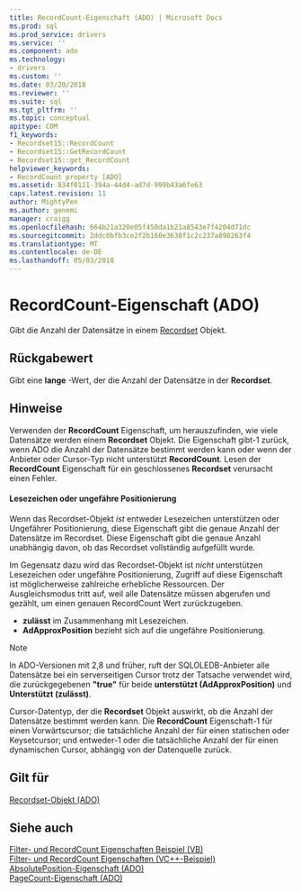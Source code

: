 ```yaml
---
title: RecordCount-Eigenschaft (ADO) | Microsoft Docs
ms.prod: sql
ms.prod_service: drivers
ms.service: ''
ms.component: ado
ms.technology:
- drivers
ms.custom: ''
ms.date: 03/20/2018
ms.reviewer: ''
ms.suite: sql
ms.tgt_pltfrm: ''
ms.topic: conceptual
apitype: COM
f1_keywords:
- Recordset15::RecordCount
- Recordset15::GetRecordCount
- Recordset15::get_RecordCount
helpviewer_keywords:
- RecordCount property [ADO]
ms.assetid: 834f0121-394a-44d4-ad7d-999b43a6fe63
caps.latest.revision: 11
author: MightyPen
ms.author: genemi
manager: craigg
ms.openlocfilehash: 664b21a320e05f450da1b21a8543e7f4204d71dc
ms.sourcegitcommit: 2ddc0bfb3ce2f2b160e3638f1c2c237a898263f4
ms.translationtype: MT
ms.contentlocale: de-DE
ms.lasthandoff: 05/03/2018
---
```

# <a name="recordcount-property-ado"></a>RecordCount-Eigenschaft (ADO)

Gibt die Anzahl der Datensätze in einem [Recordset](../../../ado/reference/ado-api/recordset-object-ado.md) Objekt.
  
## <a name="return-value"></a>Rückgabewert

Gibt eine **lange** -Wert, der die Anzahl der Datensätze in der **Recordset**.
  
## <a name="remarks"></a>Hinweise

Verwenden der **RecordCount** Eigenschaft, um herauszufinden, wie viele Datensätze werden einem **Recordset** Objekt. Die Eigenschaft gibt-1 zurück, wenn ADO die Anzahl der Datensätze bestimmt werden kann oder wenn der Anbieter oder Cursor-Typ nicht unterstützt **RecordCount**. Lesen der **RecordCount** Eigenschaft für ein geschlossenes **Recordset** verursacht einen Fehler.

#### <a name="bookmarks-or-approximate-positioning"></a>Lesezeichen oder ungefähre Positionierung

Wenn das Recordset-Objekt *ist* entweder Lesezeichen unterstützen oder Ungefährer Positionierung, diese Eigenschaft gibt die genaue Anzahl der Datensätze im Recordset. Diese Eigenschaft gibt die genaue Anzahl unabhängig davon, ob das Recordset vollständig aufgefüllt wurde.

Im Gegensatz dazu wird das Recordset-Objekt ist *nicht* unterstützen Lesezeichen oder ungefähre Positionierung, Zugriff auf diese Eigenschaft ist möglicherweise zahlreiche erhebliche Ressourcen. Der Ausgleichsmodus tritt auf, weil alle Datensätze müssen abgerufen und gezählt, um einen genauen RecordCount Wert zurückzugeben.

- **zulässt** im Zusammenhang mit Lesezeichen.
- **AdApproxPosition** bezieht sich auf die ungefähre Positionierung.

> [!NOTE]
> In ADO-Versionen mit 2,8 und früher, ruft der SQLOLEDB-Anbieter alle Datensätze bei ein serverseitigen Cursor trotz der Tatsache verwendet wird, die zurückgegebenen **"true"** für beide **unterstützt (AdApproxPosition)** und **Unterstützt (zulässt)**.
  
Cursor-Datentyp, der die **Recordset** Objekt auswirkt, ob die Anzahl der Datensätze bestimmt werden kann. Die **RecordCount** Eigenschaft-1 für einen Vorwärtscursor; die tatsächliche Anzahl der für einen statischen oder Keysetcursor; und entweder-1 oder die tatsächliche Anzahl der für einen dynamischen Cursor, abhängig von der Datenquelle zurück.
  
## <a name="applies-to"></a>Gilt für

[Recordset-Objekt (ADO)](../../../ado/reference/ado-api/recordset-object-ado.md)  
  
## <a name="see-also"></a>Siehe auch

[Filter- und RecordCount Eigenschaften Beispiel (VB)](../../../ado/reference/ado-api/filter-and-recordcount-properties-example-vb.md)   
[Filter- und RecordCount Eigenschaften (VC++-Beispiel)](../../../ado/reference/ado-api/filter-and-recordcount-properties-example-vc.md)   
[AbsolutePosition-Eigenschaft (ADO)](../../../ado/reference/ado-api/absoluteposition-property-ado.md)   
[PageCount-Eigenschaft (ADO)](../../../ado/reference/ado-api/pagecount-property-ado.md)
